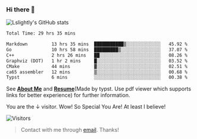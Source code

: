 ### Hi there 👋

![Lslightly's GitHub stats](https://github-readme-stats.vercel.app/api?username=lslightly&show_icons=true&theme=transparent)

<!--START_SECTION:waka-->

```txt
Total Time: 29 hrs 35 mins

Markdown         13 hrs 35 mins  ███████████▒░░░░░░░░░░░░░   45.92 %
Go               10 hrs 58 mins  █████████▒░░░░░░░░░░░░░░░   37.07 %
C++              2 hrs 26 mins   ██░░░░░░░░░░░░░░░░░░░░░░░   08.26 %
Graphviz (DOT)   1 hr 2 mins     █░░░░░░░░░░░░░░░░░░░░░░░░   03.52 %
CMake            44 mins         ▓░░░░░░░░░░░░░░░░░░░░░░░░   02.51 %
ca65 assembler   12 mins         ▒░░░░░░░░░░░░░░░░░░░░░░░░   00.68 %
Typst            6 mins          ░░░░░░░░░░░░░░░░░░░░░░░░░   00.38 %
```

<!--END_SECTION:waka-->

See [**About Me**](https://lslightly.github.io/about) and [**Resume**](https://github.com/Lslightly/resume-typ/blob/master/resume-cn.pdf)(Made by typst. Use pdf viewer which supports links for better experience) for further information.

You are the ↓ visitor. Wow! So Special You Are! At least I believe!

![Visitors](https://api.visitorbadge.io/api/visitors?path=https%3A%2F%2Fgithub.com%2FLslightly&countColor=%23f47373)

> Contact with me through [email](mailto:lqw332664203@mail.ustc.edu.cn). Thanks!
